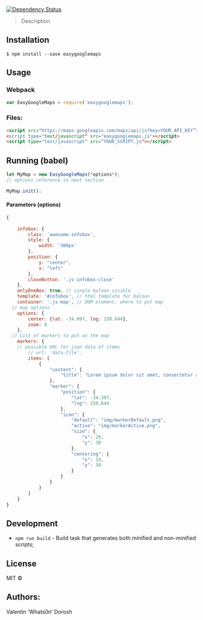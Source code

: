 
[![Dependency Status][depstat-image]][depstat-url]

> Description

## Installation

```
$ npm install --save easygooglemaps
```

## Usage
### Webpack
```js
var EasyGoogleMaps = require('easygooglemaps');
```
### Files:
```html
<script src="https://maps.googleapis.com/maps/api/js?key=YOUR_API_KEY”></script>
<script type="text/javascript" src="easygooglemaps.js"></script>
<script type="text/javascript" src=“YOUR_SCRIPT.js"></script>
```
## Running (babel)
```js
let MyMap = new EasyGoogleMaps(*options*);
// options reference in next section

MyMap.init();
```


#### Parameters (options)
```js
{
	
	infobox: {
		class: 'awesome-infobox',
		style: {
			width: '300px'
		},
		position: {
			y: "center",
			x: "left"
		},
		closeButton: '.js-infobox-close'
	},
	onlyOneBox: true, // single baloon visible
	template: '#infobox', // html template for baloon
	container: '.js-map', // DOM element, where to put map
  // map options
	options: {
		center: {lat: -34.097, lng: 150.644},
		zoom: 8
	},
  // List of markers to put on the map
	markers: {
    // possible URL for json data of items
		// url: 'data-file',
		items: [
			{
				"content": {
					"title": "Lorem ipsum dolor sit amet, consectetur adipisicing elit. Dolore, consequatur."
				},
				"marker": {
					"position": {
						"lat": -34.397,
						"lng": 150.644
					},
					"icon": {
						"default": "img/markerDefault.png",
						"active": "img/markerActive.png",
						"size": {
							"x": 20,
							"y": 30
						},
						"centering": {
							"x": 10,
							"y": 30
						}
					}
				}
			}
		]
	}
}
```


## Development
- `npm run build` - Build task that generates both minified and non-minified scripts;


## License
MIT © [](http://github.com/coderiver)
## Authors:
Valentin ‘Whats0n’ Dorosh

[depstat-url]: https://david-dm.org/coderiver/easygooglemaps
[depstat-image]: https://david-dm.org/coderiver/easygooglemaps.svg		 